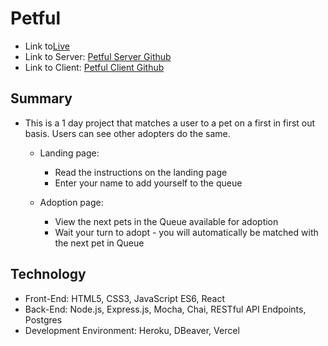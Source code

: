 # Petful
+ Link to[Live](https://dsa-petful-client.courtneycarson.vercel.app/)
+ Link to Server: [Petful Server Github](https://github.com/CourtneyCarson/DSA-Petful-Server.git)
+ Link to Client: [Petful Client Github](https://github.com/CourtneyCarson/DSA-Petful-Client.git)


## Summary

+ This is a 1 day project that matches a user to a pet on a first in first out basis. Users can see other adopters do the same.

  + Landing page:
    + Read the instructions on the landing page
    + Enter your name to add yourself to the queue

  + Adoption page:
    + View the next pets in the Queue available for adoption
    + Wait your turn to adopt - you will automatically be matched with the next pet in Queue
  
## Technology
+ Front-End: HTML5, CSS3, JavaScript ES6, React
+ Back-End: Node.js, Express.js, Mocha, Chai, RESTful API Endpoints, Postgres
+ Development Environment: Heroku, DBeaver, Vercel
  